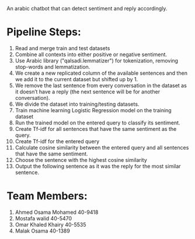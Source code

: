 An arabic chatbot that can detect sentiment and reply accordingly.

# Pipeline Steps:

1. Read and merge train and test datasets
2. Combine all contexts into either positive or negative sentiment.
3. Use Arabic library ("qalsadi.lemmatizer") for tokenization, removing stop-words and lemmatization.
4. We create a new replicated column of the available sentences and then we add it to the current dataset but shifted up by 1. 
5. We remove the last sentence from every conversation in the dataset as it doesn’t have a reply (the next sentence will be for another conversation).
6. We divide the dataset into training/testing datasets.
5. Train machine learning Logistic Regression model on the training dataset
6. Run the trained model on the entered query to classify its sentiment.
7. Create Tf-idf for all sentences that have the same sentiment as the query.
8. Create Tf-idf for the entered query
9. Calculate cosine similarity between the entered query and all sentences that have the same sentiment.
10. Choose the sentence with the highest cosine similarity
11. Output the following sentence as it was the reply for the most similar sentence.

# Team Members:
1. Ahmed Osama Mohamed 40-9418 
2. Mostafa walid 40-5470 
3. Omar Khaled Khairy 40-5535 
4. Malak Osama 40-1389
